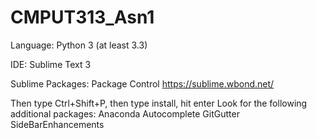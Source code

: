 CMPUT313_Asn1
=============

Language: Python 3 (at least 3.3)

IDE: Sublime Text 3

Sublime Packages:
Package Control https://sublime.wbond.net/

Then type Ctrl+Shift+P, then type install, hit enter
Look for the following additional packages:
  Anaconda
  Autocomplete
  GitGutter
  SideBarEnhancements
